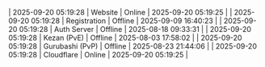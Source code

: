| 2025-09-20 05:19:28 | Website | Online | 2025-09-20 05:19:25 |
| 2025-09-20 05:19:28 | Registration | Offline | 2025-09-09 16:40:23 |
| 2025-09-20 05:19:28 | Auth Server | Offline | 2025-08-18 09:33:31 |
| 2025-09-20 05:19:28 | Kezan (PvE) | Offline | 2025-08-03 17:58:02 |
| 2025-09-20 05:19:28 | Gurubashi (PvP) | Offline | 2025-08-23 21:44:06 |
| 2025-09-20 05:19:28 | Cloudflare | Online | 2025-09-20 05:19:25 |
